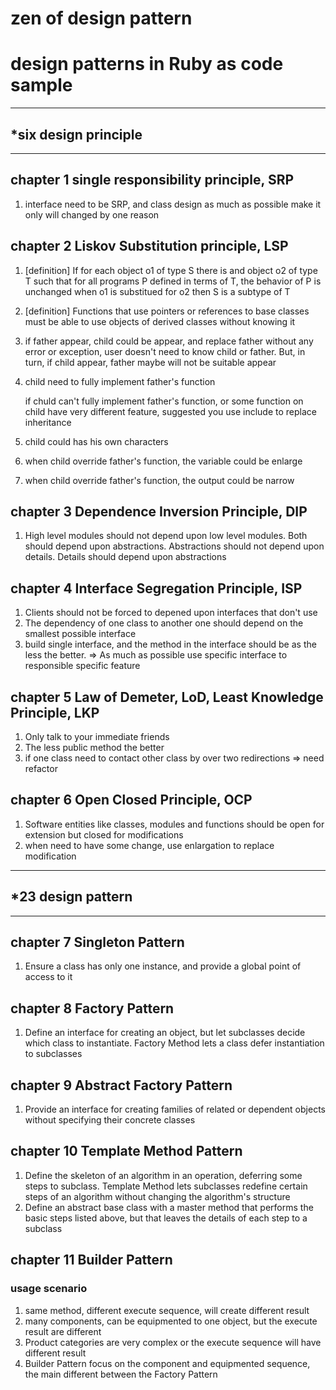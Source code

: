 # zen of design pattern
# design patterns in Ruby as code sample

---
## *six design principle
---

## chapter 1 single responsibility principle, SRP
1. interface need to be SRP, and class design as much as possible make it only will changed by one reason

## chapter 2 Liskov Substitution principle, LSP
1. [definition] If for each object o1 of type S there is and object o2 of type T such that for all programs P defined in terms of T, the behavior of P is unchanged when o1 is substitued for o2 then S is a subtype of T
2. [definition] Functions that use pointers or references to base classes must be able to use objects of derived classes without knowing it
3. if father appear, child could be appear, and replace father without any error or exception, user doesn't need to know child or father. But, in turn, if child appear, father maybe will not be suitable appear
4. child need to fully implement father's function
	
	if chuld can't fully implement father's function, or some function on child have very different feature, suggested you use include to replace inheritance
5. child could has his own characters
6. when child override father's function, the variable could be enlarge
7. when child override father's function, the output could be narrow

## chapter 3 Dependence Inversion Principle, DIP
1. High level modules should not depend upon low level modules. Both should depend upon abstractions. Abstractions should not depend upon details. Details should depend upon abstractions

## chapter 4 Interface Segregation Principle, ISP
1. Clients should not be forced to depened upon interfaces that don't use
2. The dependency of one class to another one should depend on the smallest possible interface
3. build single interface, and the method in the interface should be as the less the better. => As much as possible use specific interface to responsible specific feature

## chapter 5 Law of Demeter, LoD, Least Knowledge Principle, LKP
1. Only talk to your immediate friends
2. The less public method the better
3. if one class need to contact other class by over two redirections => need refactor

## chapter 6 Open Closed Principle, OCP
1. Software entities like classes, modules and functions should be open for extension but closed for modifications
2. when need to have some change, use enlargation to replace modification


---
## *23 design pattern
---

## chapter 7 Singleton Pattern
1. Ensure a class has only one instance, and provide a global point of access to it

## chapter 8 Factory Pattern
1. Define an interface for creating an object, but let subclasses decide which class to instantiate. Factory Method lets a class defer instantiation to subclasses

## chapter 9 Abstract Factory Pattern
1. Provide an interface for creating families of related or dependent objects without specifying their concrete classes

## chapter 10 Template Method Pattern
1. Define the skeleton of an algorithm in an operation, deferring some steps to subclass. Template Method lets subclasses redefine certain steps of an algorithm without changing the algorithm's structure
2. Define an abstract base class with a master method that performs the basic steps listed above, but that leaves the details of each step to a subclass

## chapter 11 Builder Pattern

### usage scenario
1. same method, different execute sequence, will create different result
2. many components, can be equipmented to one object, but the execute result are different
3. Product categories are very complex or the execute sequence will have different result
4. Builder Pattern focus on the component and equipmented sequence, the main different between the Factory Pattern 